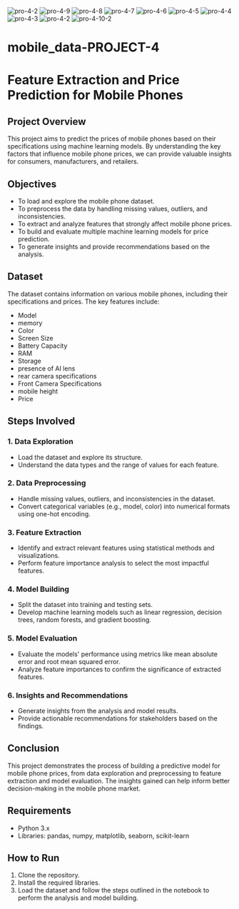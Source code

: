 ![pro-4-2](https://github.com/user-attachments/assets/f500257f-64a6-4b30-a428-6e361ad1bfa0)
![pro-4-9](https://github.com/user-attachments/assets/5178dfcd-d670-4dec-9e5f-26612a6144d9)
![pro-4-8](https://github.com/user-attachments/assets/1876e892-26ed-426e-be1a-701b198d6093)
![pro-4-7](https://github.com/user-attachments/assets/290e01a6-3a2f-4502-97b6-cea5abae1e35)
![pro-4-6](https://github.com/user-attachments/assets/5be5384f-c45d-4895-8cb9-a6cd8290f138)
![pro-4-5](https://github.com/user-attachments/assets/a8129641-440b-4989-baba-f5e44d71faf5)
![pro-4-4](https://github.com/user-attachments/assets/229485a5-4581-4d4d-a3b4-006e6bbaae5b)
![pro-4-3](https://github.com/user-attachments/assets/f72cc544-595d-492e-b6a6-c2cf4b358dfa)
![pro-4-2](https://github.com/user-attachments/assets/73ac14f7-3b13-4efb-a8e2-709fffe6413a)
![pro-4-10-2](https://github.com/user-attachments/assets/51da94bf-4dd0-4142-b9c9-e2ac1beee455)
# mobile_data-PROJECT-4
# Feature Extraction and Price Prediction for Mobile Phones

## Project Overview
This project aims to predict the prices of mobile phones based on their specifications using machine learning models. By understanding the key factors that influence mobile phone prices, we can provide valuable insights for consumers, manufacturers, and retailers.

## Objectives
- To load and explore the mobile phone dataset.
- To preprocess the data by handling missing values, outliers, and inconsistencies.
- To extract and analyze features that strongly affect mobile phone prices.
- To build and evaluate multiple machine learning models for price prediction.
- To generate insights and provide recommendations based on the analysis.

## Dataset
The dataset contains information on various mobile phones, including their specifications and prices. The key features include:
- Model
-  memory
- Color
- Screen Size
- Battery Capacity
- RAM
- Storage
- presence of AI lens
- rear camera specifications
- Front Camera Specifications
- mobile height
- Price

## Steps Involved
### 1. Data Exploration
- Load the dataset and explore its structure.
- Understand the data types and the range of values for each feature.

### 2. Data Preprocessing
- Handle missing values, outliers, and inconsistencies in the dataset.
- Convert categorical variables (e.g., model, color) into numerical formats using one-hot encoding.

### 3. Feature Extraction
- Identify and extract relevant features using statistical methods and visualizations.
- Perform feature importance analysis to select the most impactful features.

### 4. Model Building
- Split the dataset into training and testing sets.
- Develop machine learning models such as linear regression, decision trees, random forests, and gradient boosting.

### 5. Model Evaluation
- Evaluate the models' performance using metrics like mean absolute error and root mean squared error.
- Analyze feature importances to confirm the significance of extracted features.

### 6. Insights and Recommendations
- Generate insights from the analysis and model results.
- Provide actionable recommendations for stakeholders based on the findings.

## Conclusion
This project demonstrates the process of building a predictive model for mobile phone prices, from data exploration and preprocessing to feature extraction and model evaluation. The insights gained can help inform better decision-making in the mobile phone market.

## Requirements
- Python 3.x
- Libraries: pandas, numpy, matplotlib, seaborn, scikit-learn

## How to Run
1. Clone the repository.
2. Install the required libraries.
3. Load the dataset and follow the steps outlined in the notebook to perform the analysis and model building.
